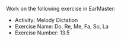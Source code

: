 Work on the following exercise in EarMaster:
- Activity: Melody Dictation
- Exercise Name: Do, Re, Me, Fa, So, La
- Exercise Number: 13.5
